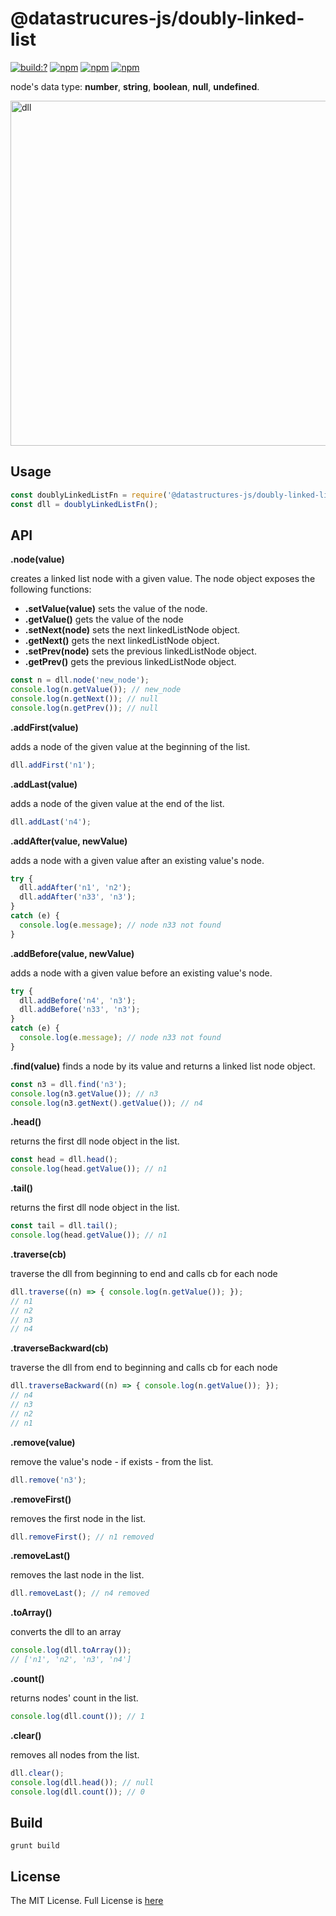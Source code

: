 # @datastrucures-js/doubly-linked-list

[![build:?](https://travis-ci.org/datastructures-js/doubly-linked-list.svg?branch=master)](https://travis-ci.org/datastructures-js/doubly-linked-list) 
[![npm](https://img.shields.io/npm/v/@datastructures-js/doubly-linked-list.svg)](https://www.npmjs.com/package/@datastructures-js/doubly-linked-list)
[![npm](https://img.shields.io/npm/dm/@datastructures-js/doubly-linked-list.svg)](https://www.npmjs.com/package/@datastructures-js/doubly-linked-list) [![npm](https://img.shields.io/badge/node-%3E=%206.0-blue.svg)](https://www.npmjs.com/package/@datastructures-js/doubly-linked-list)

node's data type: **number**, **string**, **boolean**, **null**, **undefined**.

<img width="552" alt="dll" src="https://user-images.githubusercontent.com/6517308/35762752-19b17df4-0862-11e8-8ce3-f940d83dde51.png">

## Usage
```js
const doublyLinkedListFn = require('@datastructures-js/doubly-linked-list');
const dll = doublyLinkedListFn();
```

## API

**.node(value)**

creates a linked list node with a given value. The node object exposes the following functions:

* **.setValue(value)** sets the value of the node.
* **.getValue()** gets the value of the node
* **.setNext(node)** sets the next linkedListNode object.
* **.getNext()** gets the next linkedListNode object.
* **.setPrev(node)** sets the previous linkedListNode object.
* **.getPrev()** gets the previous linkedListNode object.

```javascript
const n = dll.node('new_node');
console.log(n.getValue()); // new_node
console.log(n.getNext()); // null
console.log(n.getPrev()); // null
```

**.addFirst(value)** 

adds a node of the given value at the beginning of the list.
```javascript
dll.addFirst('n1');
```

**.addLast(value)** 

adds a node of the given value at the end of the list.
```javascript
dll.addLast('n4');
```

**.addAfter(value, newValue)** 

adds a node with a given value after an existing value's node.
```javascript
try {
  dll.addAfter('n1', 'n2');
  dll.addAfter('n33', 'n3');
}
catch (e) {
  console.log(e.message); // node n33 not found
}
```

**.addBefore(value, newValue)** 

adds a node with a given value before an existing value's node.
```javascript
try {
  dll.addBefore('n4', 'n3');
  dll.addBefore('n33', 'n3');
}
catch (e) {
  console.log(e.message); // node n33 not found
}
```

**.find(value)** 
finds a node by its value and returns a linked list node object.

```javascript
const n3 = dll.find('n3');
console.log(n3.getValue()); // n3
console.log(n3.getNext().getValue()); // n4
```

**.head()** 

returns the first dll node object in the list.
```javascript
const head = dll.head();
console.log(head.getValue()); // n1
```

**.tail()** 

returns the first dll node object in the list.
```javascript
const tail = dll.tail();
console.log(head.getValue()); // n1
```

**.traverse(cb)** 

traverse the dll from beginning to end and calls cb for each node
```javascript
dll.traverse((n) => { console.log(n.getValue()); });
// n1
// n2
// n3
// n4
```

**.traverseBackward(cb)** 

traverse the dll from end to beginning and calls cb for each node
```javascript
dll.traverseBackward((n) => { console.log(n.getValue()); });
// n4
// n3
// n2
// n1
```

**.remove(value)** 

remove the value's node - if exists - from the list.
```javascript
dll.remove('n3');
```

**.removeFirst()** 

removes the first node in the list.
```javascript
dll.removeFirst(); // n1 removed
```

**.removeLast()** 

removes the last node in the list.
```javascript
dll.removeLast(); // n4 removed
```

**.toArray()** 

converts the dll to an array
```javascript
console.log(dll.toArray());
// ['n1', 'n2', 'n3', 'n4']
```

**.count()** 

returns nodes' count in the list.
```javascript
console.log(dll.count()); // 1
```

**.clear()** 

removes all nodes from the list.
```javascript
dll.clear();
console.log(dll.head()); // null
console.log(dll.count()); // 0
```

## Build
```
grunt build
```

## License
The MIT License. Full License is [here](https://github.com/datastructures-js/doubly-linked-list/blob/master/LICENSE)
